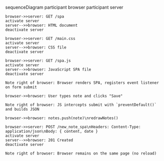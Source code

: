 sequenceDiagram
participant browser
participant server

    browser->>server: GET /spa
    activate server
    server-->>browser: HTML document
    deactivate server

    browser->>server: GET /main.css
    activate server
    server-->>browser: CSS file
    deactivate server

    browser->>server: GET /spa.js
    activate server
    server-->>browser: JavaScript SPA file
    deactivate server

    Note right of browser: Browser renders SPA, registers event listener on form submit

    browser->>browser: User types note and clicks "Save"

    Note right of browser: JS intercepts submit with `preventDefault()` and builds JSON

    browser->>browser: notes.push(note)\nredrawNotes()

    browser->>server: POST /new_note_spa\nHeaders: Content-Type: application/json\nBody: { content, date }
    activate server
    server-->>browser: 201 Created
    deactivate server

    Note right of browser: Browser remains on the same page (no reload)
